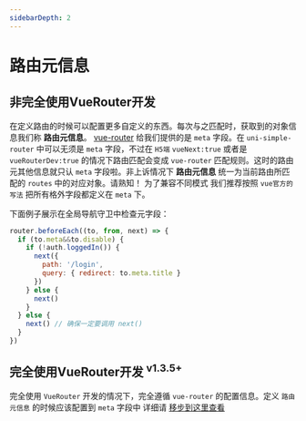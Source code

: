 ```yaml
---
sidebarDepth: 2
---
```


# 路由元信息

## 非完全使用VueRouter开发

在定义路由的时候可以配置更多自定义的东西。每次与之匹配时，获取到的对象信息我们称 **路由元信息**。 [vue-router](https://router.vuejs.org/zh/guide/advanced/meta.html) 给我们提供的是 `meta` 字段。在 `uni-simple-router` 中可以无须是 `meta` 字段，不过在 `H5端` `vueNext:true` 或者是 `vueRouterDev:true` 的情况下路由匹配会变成 `vue-router` 匹配规则。这时的路由元其他信息就只认 `meta` 字段啦。非上诉情况下 **路由元信息** 统一为当前路由所匹配的 `routes` 中的对应对象。请熟知！ 为了兼容不同模式 我们推荐按照 `vue官方的写法` 把所有格外字段都定义在 `meta` 下。


下面例子展示在全局导航守卫中检查元字段：

```js {2,6}
router.beforeEach((to, from, next) => {
  if (to.meta&&to.disable) {
    if (!auth.loggedIn()) {
      next({
        path: '/login',
        query: { redirect: to.meta.title }
      })
    } else {
      next()
    }
  } else {
    next() // 确保一定要调用 next()
  }
})
```


## 完全使用VueRouter开发 <sup>v1.3.5+</sup>

完全使用 `VueRouter` 开发的情况下，完全遵循 `vue-router` 的配置信息。定义 `路由元信息` 的时候应该配置到 `meta` 字段中 详细请 [移步到这里查看](https://router.vuejs.org/zh/guide/advanced/meta.html)
